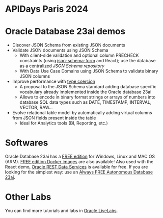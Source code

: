 # APIDays Paris 2024

# Oracle Database 23ai demos
- Discover JSON Schema from existing JSON documents
- Validate JSON documents using JSON Schema
    - With client-side validation and optional column PRECHECK constraints (using [json-schema-form](https://github.com/remoteoss/json-schema-form) and React); use the database as a centralized _JSON Schema repository_
    - With Data Use Case Domains using JSON Schema to validate binary JSON columns
- Improve performance with [type coercion](https://github.com/json-schema-org/vocab-database/blob/main/database.md)
    - A proposal to the JSON Schema standard adding database specific vocabulary already implemented inside the Oracle database 23ai
    - Allows to encode in binary format strings or arrays of numbers into database SQL data types such as DATE, TIMESTAMP, INTERVAL, VECTOR, RAW...
- Evolve relational table model by automatically adding virtual columns from JSON fields present inside the table
    - Ideal for Analytics tools (BI, Reporting, etc.)

# Softwares
Oracle Database 23ai has a [FREE edition](https://oracle.com/database/free) for Windows, Linux and MAC OS (ARM). [FREE edition Docker images](https://hub.docker.com/r/gvenzl/oracle-free) are also available! Also used with the React demo, [Oracle REST Data Services](https://oracle.com/ords) is available for free. If you are looking for the simplest way: use an [Always FREE Autonomous Database 23ai](https://oracle.com/cloud/free).

# Other Labs
You can find more tutorials and labs in [Oracle LiveLabs](https://livelabs.oracle.com).


